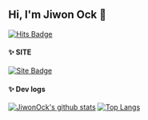 ## Hi, I'm Jiwon Ock 👋

<!--
**JiWonOck/JiWonOck** is a ✨ _special_ ✨ repository because its `README.md` (this file) appears on your GitHub profile.

Here are some ideas to get you started:

- 🔭 I’m currently working on ...
- 🌱 I’m currently learning ...
- 👯 I’m looking to collaborate on ...
- 🤔 I’m looking for help with ...
- 💬 Ask me about ...
- 📫 How to reach me: ...
- 😄 Pronouns: ...
- ⚡ Fun fact: ...
-->

<!--img src="https://capsule-render.vercel.app/api?type=waving&color=BDBDC8&height=150&section=header" /-->

[![Hits Badge](https://hits.seeyoufarm.com/api/count/incr/badge.svg?url=https://github.com/JiWonOck&count_bg=%23F7CAC9&title_bg=%2392A8D1&icon=swift.svg&icon_color=%23F7CAC9&title=hits&edge_flat=false)](https://hits.seeyoufarm.com)


#### ✨ SITE
[![Site Badge](https://img.shields.io/badge/-Blog-92a8d1?logo=naver&logoColor=white&link=https://sites.google.com/view/jiwonock)](https://sites.google.com/view/jiwonock)

#### ✨ Dev logs
[![JiwonOck's github stats](https://github-readme-stats.vercel.app/api?username=JiWonOck&count_private=true&custom_title=Jiwon's&nbsp;github&nbsp;👀&bg_color=30,92a8d1,f7cac9&title_color=fff&text_color=fff)](https://github.com/anuraghazra/github-readme-stats)
[![Top Langs](https://github-readme-stats.vercel.app/api/top-langs/?username=JiWonOck&layout=compact&custom_title=My&nbsp;Language&nbsp;⌨️&bg_color=30,f7cac9,92a8d1&title_color=fff&text_color=fff)](https://github.com/anuraghazra/github-readme-stats)


<!--img src="https://capsule-render.vercel.app/api?type=waving&color=BDBDC8&height=150&section=footer" /-->
